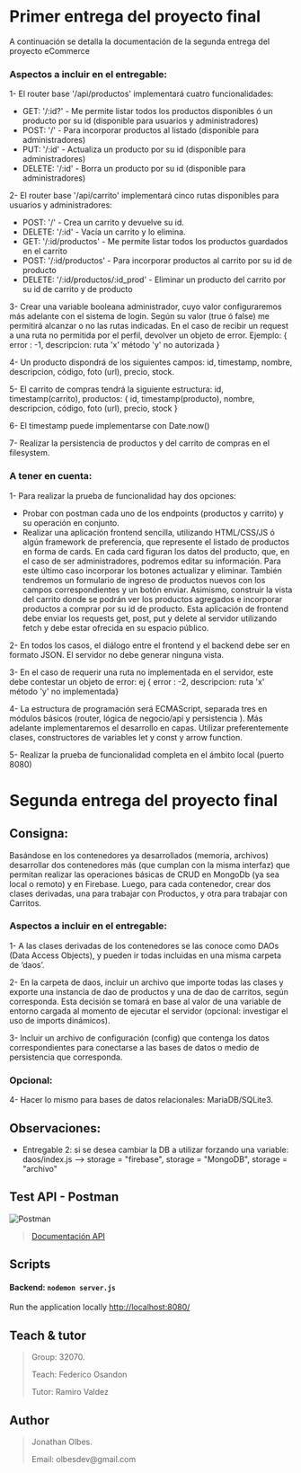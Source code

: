 # Primer entrega del proyecto final

A continuación se detalla la documentación de la segunda entrega del proyecto eCommerce

### Aspectos a incluir en el entregable: 
1- El router base '/api/productos' implementará cuatro funcionalidades:
- GET: '/:id?' - Me permite listar todos los productos disponibles ó un producto por su id (disponible para usuarios y administradores)
- POST: '/' - Para incorporar productos al listado (disponible para administradores)
- PUT: '/:id' - Actualiza un producto por su id (disponible para administradores)
- DELETE: '/:id' - Borra un producto por su id (disponible para administradores)

2- El router base '/api/carrito' implementará cinco rutas disponibles para usuarios y administradores:
- POST: '/' - Crea un carrito y devuelve su id.
- DELETE: '/:id' - Vacía un carrito y lo elimina.
- GET: '/:id/productos' - Me permite listar todos los productos guardados en el carrito
- POST: '/:id/productos' - Para incorporar productos al carrito por su id de producto
- DELETE: '/:id/productos/:id_prod' - Eliminar un producto del carrito por su id de carrito y de producto

3- Crear una variable booleana administrador, cuyo valor configuraremos más adelante con el sistema de login. Según su valor (true ó false) me permitirá alcanzar o no las rutas indicadas. En el caso de recibir un request a una ruta no permitida por el perfil, devolver un objeto de error. Ejemplo: { error : -1, descripcion: ruta 'x' método 'y' no autorizada }

4- Un producto dispondrá de los siguientes campos:  id, timestamp, nombre, descripcion, código, foto (url), precio, stock.

5- El carrito de compras tendrá la siguiente estructura: 
id, timestamp(carrito), productos: { id, timestamp(producto), nombre, descripcion, código, foto (url), precio, stock }

6- El timestamp puede implementarse con Date.now()

7- Realizar la persistencia de productos y del carrito de compras en el filesystem.

### A tener en cuenta:
1- Para realizar la prueba de funcionalidad hay dos opciones:
- Probar con postman cada uno de los endpoints (productos y carrito) y su operación en conjunto.
- Realizar una aplicación frontend sencilla, utilizando HTML/CSS/JS ó algún framework de preferencia, que represente el listado de productos en forma de cards. En cada card figuran los datos del producto, que, en el caso de ser administradores, podremos editar su información. Para este último caso incorporar los botones actualizar y eliminar. También tendremos un formulario de ingreso de productos nuevos con los campos correspondientes y un botón enviar. Asimismo, construir la vista del carrito donde se podrán ver los productos agregados e incorporar productos a comprar por su id de producto. Esta aplicación de frontend debe enviar los requests get, post, put y delete al servidor utilizando fetch y debe estar ofrecida en su espacio público.

2- En todos los casos, el diálogo entre el frontend y el backend debe ser en formato JSON. El servidor no debe generar ninguna vista.

3- En el caso de requerir una ruta no implementada en el servidor, este debe contestar un objeto de error: ej { error : -2, descripcion: ruta 'x' método 'y' no implementada}

4- La estructura de programación será ECMAScript, separada tres en módulos básicos (router, lógica de negocio/api y persistencia ). Más adelante implementaremos el desarrollo en capas. Utilizar preferentemente clases, constructores de variables let y const y arrow function.

5- Realizar la prueba de funcionalidad completa en el ámbito local (puerto 8080)


# Segunda entrega del proyecto final

## Consigna:
Basándose en los contenedores ya desarrollados (memoria, archivos) desarrollar dos contenedores más (que cumplan con la misma interfaz) que permitan realizar las operaciones básicas de CRUD en MongoDb (ya sea local o remoto) y en Firebase. Luego, para cada contenedor, crear dos clases derivadas, una para trabajar con Productos, y otra para trabajar con Carritos.

### Aspectos a incluir en el entregable: 
1- A las clases derivadas de los contenedores se las conoce como DAOs (Data Access Objects), y pueden ir todas incluidas en una misma carpeta de ‘daos’.

2- En la carpeta de daos, incluir un archivo que importe todas las clases y exporte una instancia de dao de productos y una de dao de carritos, según corresponda. Esta decisión se tomará en base al valor de una variable de entorno cargada al momento de ejecutar el servidor (opcional: investigar el uso de imports dinámicos).

3- Incluir un archivo de configuración (config) que contenga los datos correspondientes para conectarse a las bases de datos o medio de persistencia que corresponda.

### Opcional:
4- Hacer lo mismo para bases de datos relacionales: MariaDB/SQLite3.


## Observaciones:
- Entregable 2: si se desea cambiar la DB a utilizar forzando una variable: daos/index.js --> storage = "firebase", storage = "MongoDB", storage = "archivo"

## Test API - Postman
![Postman](https://img.shields.io/badge/Postman-FF6C37?style=for-the-badge&logo=Postman&logoColor=white)
> [Documentación API](https://documenter.getpostman.com/view/15433212/Uz5FLHXE#cfec1e21-3b0d-44e3-bc97-65aa64bf9392)

## Scripts

#### Backend: `nodemon server.js`
Run the application locally
[http://localhost:8080/](http://localhost:8080/)


## Teach & tutor
> <p>Group: 32070.</p>
> <p>Teach: Federico Osandon</p>
> <p>Tutor: Ramiro Valdez</p> 

## Author
> <p>Jonathan Olbes. </p>
> <p>Email: olbesdev@gmail.com </p>

